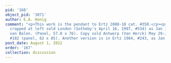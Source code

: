 ```yaml
---
pid: '168'
object_pid: '3071'
author: E.A. Honig
comment: "<p>This work is the pendant to Ertz 2008-10 cat. #350.</p><p>Copy somewhat
  cropped at left sold London (Sotheby's April 16, 1997, #534) as Jan II and Hendrick
  van Balen. (Panel, 57.8 x 76). Copy sold Antwerp (Van Herck) May 29-June 2 1933,
  #182 (panel, 62 x 85). Another version is in Ertz 1984, #243, as Jan the Younger.</p>"
post_date: August 1, 2012
order: '167'
collection: discussion
---
```


